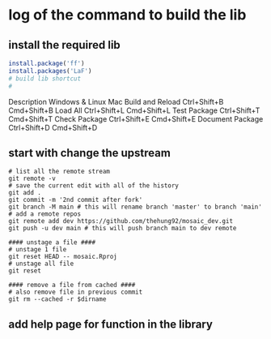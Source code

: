 # log of the command to build the lib

## install the required lib

```R
install.package('ff')
install.packages('LaF')
# build lib shortcut
# 
```

Description       Windows & Linux     Mac
Build and Reload  Ctrl+Shift+B        Cmd+Shift+B
Load All          Ctrl+Shift+L        Cmd+Shift+L
Test Package      Ctrl+Shift+T        Cmd+Shift+T
Check Package     Ctrl+Shift+E        Cmd+Shift+E
Document Package  Ctrl+Shift+D        Cmd+Shift+D

## start with change the upstream

```shell
# list all the remote stream
git remote -v
# save the current edit with all of the history
git add .
git commit -m '2nd commit after fork'
git branch -M main # this will rename branch 'master' to branch 'main'
# add a remote repos
git remote add dev https://github.com/thehung92/mosaic_dev.git
git push -u dev main # this will push branch main to dev remote

#### unstage a file ####
# unstage 1 file
git reset HEAD -- mosaic.Rproj
# unstage all file
git reset

#### remove a file from cached ####
# also remove file in previous commit
git rm --cached -r $dirname

```

## add help page for function in the library

```R


```